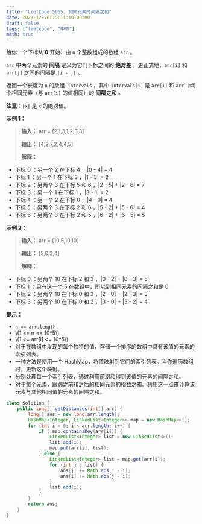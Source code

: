 ```yaml
---
title: "LeetCode 5965. 相同元素的间隔之和"
date: 2021-12-26T15:11:10+08:00
draft: false
tags: ["leetcode", "中等"]
math: true
---
```


给你一个下标从 **0** 开始、由 `n` 个整数组成的数组 `arr` 。

`arr` 中两个元素的 **间隔** 定义为它们下标之间的 **绝对差** 。更正式地，`arr[i]` 和 `arr[j]` 之间的间隔是 `|i - j|` 。

返回一个长度为 `n` 的数组  `intervals` ，其中 `intervals[i]` 是 `arr[i]` 和 `arr` 中每个相同元素（与 `arr[i]` 的值相同）的 **间隔之和** _。_

<!--more-->

**注意：**`|x|` 是 `x` 的绝对值。

**示例 1：**

> **输入：** arr = [2,1,3,1,2,3,3]
>
> **输出：** [4,2,7,2,4,4,5]
>
> **解释：**

- 下标 0 ：另一个 2 在下标 4 ，|0 - 4| = 4
- 下标 1 ：另一个 1 在下标 3 ，|1 - 3| = 2
- 下标 2 ：另两个 3 在下标 5 和 6 ，|2 - 5| + |2 - 6| = 7
- 下标 3 ：另一个 1 在下标 1 ，|3 - 1| = 2
- 下标 4 ：另一个 2 在下标 0 ，|4 - 0| = 4
- 下标 5 ：另两个 3 在下标 2 和 6 ，|5 - 2| + |5 - 6| = 4
- 下标 6 ：另两个 3 在下标 2 和 5 ，|6 - 2| + |6 - 5| = 5

**示例 2：**

> **输入：** arr = [10,5,10,10]
>
> **输出：** [5,0,3,4]
>
> **解释：**

- 下标 0 ：另两个 10 在下标 2 和 3 ，|0 - 2| + |0 - 3| = 5
- 下标 1 ：只有这一个 5 在数组中，所以到相同元素的间隔之和是 0
- 下标 2 ：另两个 10 在下标 0 和 3 ，|2 - 0| + |2 - 3| = 3
- 下标 3 ：另两个 10 在下标 0 和 2 ，|3 - 0| + |3 - 2| = 4

**提示：**

- `n == arr.length`
- \\(1 <= n <= 10^5\\)
- \\(1 <= arr[i] <= 10^5\\)
- 对于在数组中发现的每个独特的值，存储一个排序的数组中具有该值的元素的索引列表。
- 一种方法是使用一个 HashMap，将值映射到它们的索引列表。当你遍历数组时，更新这个映射。
- 分别处理每一个索引列表，通过利用前缀和得到该值的元素的间隔之和。
- 对于每个元素，跟踪之前和之后的相同元素的指数之和。利用这一点来计算该元素与其他相同值的元素的间隔之和。

```java
class Solution {
    public long[] getDistances(int[] arr) {
        long[] ans = new long[arr.length];
        HashMap<Integer, LinkedList<Integer>> map = new HashMap<>();
        for (int i = 0; i < arr.length; i++) {
            if (!map.containsKey(arr[i])) {
                LinkedList<Integer> list = new LinkedList<>();
                list.add(i);
                map.put(arr[i], list);
            } else {
                LinkedList<Integer> list = map.get(arr[i]);
                for (int j : list) {
                    ans[j] += Math.abs(j - i);
                    ans[i] += Math.abs(j - i);
                }
                list.add(i);
            }
        }
        return ans;
    }
}
```
